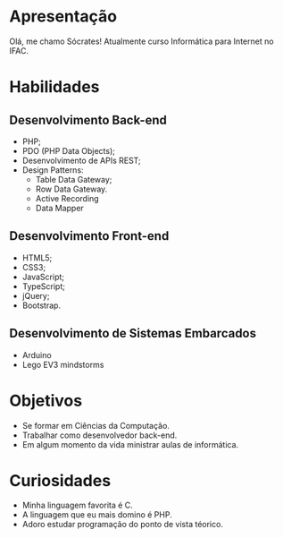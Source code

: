 # Apresentação
Olá, me chamo Sócrates! 
Atualmente curso Informática para Internet no IFAC.

# Habilidades
## Desenvolvimento Back-end
- PHP;
- PDO (PHP Data Objects);
- Desenvolvimento de APIs REST;
- Design Patterns:
  - Table Data Gateway;
  - Row Data Gateway.
  - Active Recording
  - Data Mapper
## Desenvolvimento Front-end
- HTML5;
- CSS3;
- JavaScript;
- TypeScript;
- jQuery;
- Bootstrap.
## Desenvolvimento de Sistemas Embarcados
- Arduino
- Lego EV3 mindstorms

# Objetivos
- Se formar em Ciências da Computação.
- Trabalhar como desenvolvedor back-end.
- Em algum momento da vida ministrar aulas de informática.

# Curiosidades
- Minha linguagem favorita é C.
- A linguagem que eu mais domino é PHP.
- Adoro estudar programação do ponto de vista téorico.
